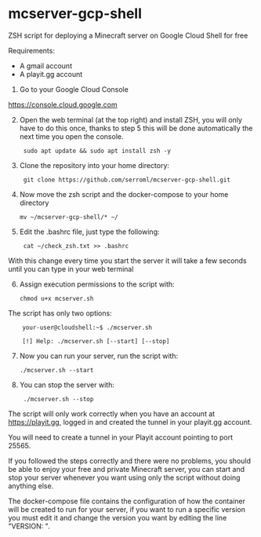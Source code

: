 # mcserver-gcp-shell
ZSH script for deploying a Minecraft server on Google Cloud Shell for free

Requirements:

- A gmail account
- A playit.gg account


1. Go to your Google Cloud Console

https://console.cloud.google.com


2. Open the web terminal (at the top right) and install ZSH, you will only have to do this once, thanks to step 5 this will be done automatically the next time you open the console.

        sudo apt update && sudo apt install zsh -y


3. Clone the repository into your home directory:

        git clone https://github.com/serroml/mcserver-gcp-shell.git


4. Now move the zsh script and the docker-compose to your home directory

       mv ~/mcserver-gcp-shell/* ~/
       

5. Edit the .bashrc file, just type the following:

        cat ~/check_zsh.txt >> .bashrc
        
        
With this change every time you start the server it will take a few seconds until you can type in your web terminal


6. Assign execution permissions to the script with:

       chmod u+x mcserver.sh


The script has only two options:

        your-user@cloudshell:~$ ./mcserver.sh

        [!] Help: ./mcserver.sh [--start] [--stop]
        
        

7. Now you can run your server, run the script with:

       ./mcserver.sh --start


8. You can stop the server with:

        ./mcserver.sh --stop


The script will only work correctly when you have an account at https://playit.gg, logged in and created the tunnel in your playit.gg account.

You will need to create a tunnel in your Playit account pointing to port 25565.

If you followed the steps correctly and there were no problems, you should be able to enjoy your free and private Minecraft server, you can start and stop your server whenever you want using only the script without doing anything else.

The docker-compose file contains the configuration of how the container will be created to run for your server, if you want to run a specific version you must edit it and change the version you want by editing the line "VERSION: ".
